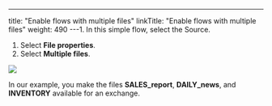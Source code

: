 ---
title: "Enable flows with multiple files"
linkTitle: "Enable flows with multiple files"
weight: 490
---1.  In this simple flow, select the Source.
1. Select ****File properties****.
1. Select ****Multiple files****.

![](/Images/TransferCFT/multiple_files.png)

In our example, you make the files ****SALES_report****, ****DAILY_news****, and ****INVENTORY**** available for an exchange.
